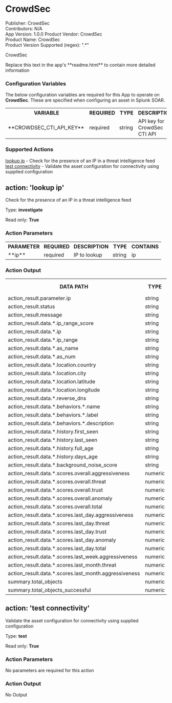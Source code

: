 <div id="doc">

# CrowdSec

Publisher: CrowdSec  
Contributors: N/A  
App Version: 1.0.0
Product Vendor: CrowdSec  
Product Name: CrowdSec  
Product Version Supported (regex): ".*"  

CrowdSec

<html> <head></head> <body>Replace this text in the app's **readme.html** to contain more detailed information</body> </html> <style>tr.plain th { text-align: center; }</style>

### Configuration Variables

The below configuration variables are required for this App to operate on **CrowdSec**. These are specified when configuring an asset in Splunk SOAR.

<table>

<tbody>

<tr class="plain">

<th style="padding-right:5px;">VARIABLE</th>

<th style="padding-right:5px;">REQUIRED</th>

<th style="padding-right:5px;">TYPE</th>

<th>DESCRIPTION</th>

</tr>

<tr>

<td>**CROWDSEC_CTI_API_KEY**</td>

<td>required</td>

<td>string</td>

<td>API key for CrowdSec CTI API</td>

</tr>

</tbody>

</table>

### Supported Actions

[<span class="link">lookup ip</span>](#) - Check for the presence of an IP in a threat intelligence feed  
[<span class="link">test connectivity</span>](#) - Validate the asset configuration for connectivity using supplied configuration  

<a id="lookup-ip"></a>

## action: 'lookup ip'

Check for the presence of an IP in a threat intelligence feed

Type: **investigate**

Read only: **True**

### Action Parameters

<table>

<tbody>

<tr class="plain">

<th style="padding-right:5px;">PARAMETER</th>

<th style="padding-right:5px;">REQUIRED</th>

<th style="padding-right:5px;">DESCRIPTION</th>

<th style="padding-right:5px;">TYPE</th>

<th>CONTAINS</th>

</tr>

<tr>

<td>**ip**</td>

<td>required</td>

<td>IP to lookup</td>

<td>string</td>

<td><span class="highlight">ip</span></td>

</tr>

</tbody>

</table>

### Action Output

<table>

<tbody>

<tr class="plain">

<th>DATA PATH</th>

<th>TYPE</th>

<th>CONTAINS</th>

<th>EXAMPLE VALUES</th>

</tr>

<tr>

<td>action_result.parameter.ip</td>

<td>string</td>

<td><span class="highlight">ip</span></td>

<td></td>

</tr>

<tr>

<td>action_result.status</td>

<td>string</td>

<td></td>

<td></td>

</tr>

<tr>

<td>action_result.message</td>

<td>string</td>

<td></td>

<td></td>

</tr>

<tr>

<td>action_result.data.*.ip_range_score</td>

<td>string</td>

<td></td>

<td></td>

</tr>

<tr>

<td>action_result.data.*.ip</td>

<td>string</td>

<td></td>

<td></td>

</tr>

<tr>

<td>action_result.data.*.ip_range</td>

<td>string</td>

<td></td>

<td></td>

</tr>

<tr>

<td>action_result.data.*.as_name</td>

<td>string</td>

<td></td>

<td></td>

</tr>

<tr>

<td>action_result.data.*.as_num</td>

<td>string</td>

<td></td>

<td></td>

</tr>

<tr>

<td>action_result.data.*.location.country</td>

<td>string</td>

<td></td>

<td></td>

</tr>

<tr>

<td>action_result.data.*.location.city</td>

<td>string</td>

<td></td>

<td></td>

</tr>

<tr>

<td>action_result.data.*.location.latitude</td>

<td>string</td>

<td></td>

<td></td>

</tr>

<tr>

<td>action_result.data.*.location.longitude</td>

<td>string</td>

<td></td>

<td></td>

</tr>

<tr>

<td>action_result.data.*.reverse_dns</td>

<td>string</td>

<td></td>

<td></td>

</tr>

<tr>

<td>action_result.data.*.behaviors.*.name</td>

<td>string</td>

<td></td>

<td></td>

</tr>

<tr>

<td>action_result.data.*.behaviors.*.label</td>

<td>string</td>

<td></td>

<td></td>

</tr>

<tr>

<td>action_result.data.*.behaviors.*.description</td>

<td>string</td>

<td></td>

<td></td>

</tr>

<tr>

<td>action_result.data.*.history.first_seen</td>

<td>string</td>

<td></td>

<td></td>

</tr>

<tr>

<td>action_result.data.*.history.last_seen</td>

<td>string</td>

<td></td>

<td></td>

</tr>

<tr>

<td>action_result.data.*.history.full_age</td>

<td>string</td>

<td></td>

<td></td>

</tr>

<tr>

<td>action_result.data.*.history.days_age</td>

<td>string</td>

<td></td>

<td></td>

</tr>

<tr>

<td>action_result.data.*.background_noise_score</td>

<td>string</td>

<td></td>

<td></td>

</tr>

<tr>

<td>action_result.data.*.scores.overall.aggressiveness</td>

<td>numeric</td>

<td></td>

<td></td>

</tr>

<tr>

<td>action_result.data.*.scores.overall.threat</td>

<td>numeric</td>

<td></td>

<td></td>

</tr>

<tr>

<td>action_result.data.*.scores.overall.trust</td>

<td>numeric</td>

<td></td>

<td></td>

</tr>

<tr>

<td>action_result.data.*.scores.overall.anomaly</td>

<td>numeric</td>

<td></td>

<td></td>

</tr>

<tr>

<td>action_result.data.*.scores.overall.total</td>

<td>numeric</td>

<td></td>

<td></td>

</tr>

<tr>

<td>action_result.data.*.scores.last_day.aggressiveness</td>

<td>numeric</td>

<td></td>

<td></td>

</tr>

<tr>

<td>action_result.data.*.scores.last_day.threat</td>

<td>numeric</td>

<td></td>

<td></td>

</tr>

<tr>

<td>action_result.data.*.scores.last_day.trust</td>

<td>numeric</td>

<td></td>

<td></td>

</tr>

<tr>

<td>action_result.data.*.scores.last_day.anomaly</td>

<td>numeric</td>

<td></td>

<td></td>

</tr>

<tr>

<td>action_result.data.*.scores.last_day.total</td>

<td>numeric</td>

<td></td>

<td></td>

</tr>

<tr>

<td>action_result.data.*.scores.last_week.aggressiveness</td>

<td>numeric</td>

<td></td>

<td></td>

</tr>

<tr>

<td>action_result.data.*.scores.last_month.threat</td>

<td>numeric</td>

<td></td>

<td></td>

</tr>

<tr>

<td>action_result.data.*.scores.last_month.aggressiveness</td>

<td>numeric</td>

<td></td>

<td></td>

</tr>

<tr>

<td>summary.total_objects</td>

<td>numeric</td>

<td></td>

<td></td>

</tr>

<tr>

<td>summary.total_objects_successful</td>

<td>numeric</td>

<td></td>

<td></td>

</tr>

</tbody>

</table>

<a id="test-connectivity"></a>

## action: 'test connectivity'

Validate the asset configuration for connectivity using supplied configuration

Type: **test**

Read only: **True**

### Action Parameters

No parameters are required for this action

### Action Output

No Output

</div>